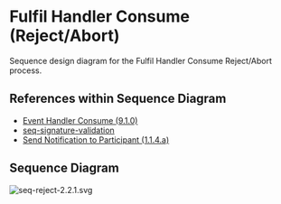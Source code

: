 # Fulfil Handler Consume (Reject/Abort)

Sequence design diagram for the Fulfil Handler Consume Reject/Abort process.

## References within Sequence Diagram

* [Event Handler Consume (9.1.0)](../../central-event-processor/9.1.0-event-handler-placeholder.md)
* [seq-signature-validation](../../central-event-processor/signature-validation.md)
* [Send Notification to Participant (1.1.4.a)](1.1.4.a-send-notification-to-participant.md)

## Sequence Diagram

![seq-reject-2.2.1.svg](../assets/diagrams/sequence/seq-reject-2.2.1.svg)
